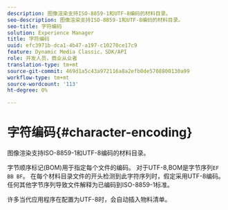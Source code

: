```yaml
---
description: 图像渲染支持ISO-8859-1和UTF-8编码的材料目录。
seo-description: 图像渲染支持ISO-8859-1和UTF-8编码的材料目录。
seo-title: 字符编码
solution: Experience Manager
title: 字符编码
uuid: efc3971b-dca1-4b47-a197-c10270ce17c9
feature: Dynamic Media Classic，SDK/API
role: 开发人员，商业从业者
translation-type: tm+mt
source-git-commit: 469d1a5c43a972116a8a2efb0de5708800130a99
workflow-type: tm+mt
source-wordcount: '113'
ht-degree: 0%

---
```



# 字符编码{#character-encoding}

图像渲染支持ISO-8859-1和UTF-8编码的材料目录。

字节顺序标记(BOM)用于指定每个文件的编码。 对于UTF-8,BOM是字节序列`EF BB BF`。 在每个材料目录文件的开头检测到此字符序列时，假定采用UTF-8编码。 任何其他字节序列导致文件解释为已编码到ISO-8859-1标准。

许多当代应用程序在配置为UTF-8时，会自动插入物料清单。
